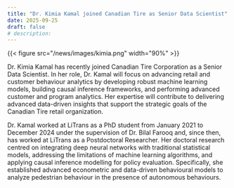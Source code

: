 ```yaml
---
title: "Dr. Kimia Kamal joined Canadian Tire as Senior Data Scientist"
date: 2025-09-25
draft: false
# description:
---
```

{{< figure src="/news/images/kimia.png" width="90%" >}}


<!--more-->

Dr. Kimia Kamal has recently joined Canadian Tire Corporation as a Senior Data Scientist. In her role, Dr. Kamal will focus on advancing retail and customer behaviour analytics by developing robust machine learning models, building causal inference frameworks, and performing advanced customer and program analytics. Her expertise will contribute to delivering advanced data-driven insights that support the strategic goals of the Canadian Tire retail organization.


Dr. Kamal worked at LiTrans as a PhD student from January 2021 to December 2024 under the supervision of Dr. Bilal Farooq and, since then, has worked at LiTrans as a Postdoctoral Researcher. Her doctoral research centred on integrating deep neural networks with traditional statistical models, addressing the limitations of machine learning algorithms, and applying causal inference modelling for policy evaluation. Specifically, she established advanced econometric and data-driven behavioural models to analyze pedestrian behaviour in the presence of autonomous behaviours.

